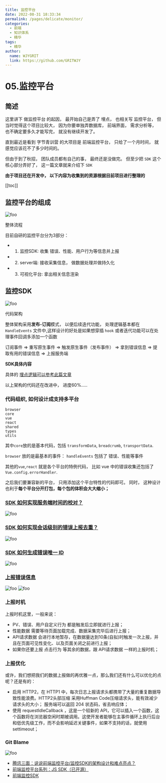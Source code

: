 ```yaml
---
title: 监控平台  
date: 2022-08-31 18:33:34  
permalink: /pages/delicate/monitor/  
categories:
  - 前端
  - 知识体系
  - 精华
tags:
  - 精华
author:  
  name: WJYGRIT   
  link: https://github.com/GRITWJY
---
```


# 05.监控平台

## 简述
这里讲下 做监控平台 的起因， 最开始自己是弄了 埋点， 也相关写 监控平台， 但当时觉得这个项目比较大， 
因为你要单独弄数据库， 前端界面， 需求分析等， 也不确定要多久才能写完， 就没有继续开发了。

直到最近是看到 字节青训营 的大项目是 前端监控平台， 只给了一个月时间， 就感觉应该花不了多少时间的。

但由于到了秋招， 团队成员都有自己的事， 最终还是没做完。 但至少把 `SDK` 这个核心部分弄好了， 这一篇文章就来介绍下 `SDK`


**由于项目还在开发中， 以下内容为收集到的资源根据目前项目进行整理的**

[[toc]]


## 监控平台的组成
<img :src="$withBase('/30fnodn/img_5.png')" alt="foo" />

整体流程

目前自研的监控平台分为3部分：
- 1. 监控SDK: 收集 错误、性能、用户行为等信息并上报
- 2. server端: 接收采集信息， 做数据处理并做持久化
- 3. 可视化平台: 拿出相关信息渲染


## 监控SDK

<img :src="$withBase('/30fnodn/img_6.png')" alt="foo" />

代码架构

整体架构采用**发布-订阅**模式， 以便后续迭代功能， 处理逻辑基本都在 `HandleEvents` 文件中,这样设计的好处是如果想穿插 `hook` 或者迭代功能可以在处理事件回调多添加一个函数

订阅事件 => 重写原生事件 => 触发原生事件（发布事件） => 拿到错误信息 => 提取有用的错误信息 => 上报服务端

**SDK具体内容**

具体的 [埋点逻辑可以参考此篇文章](https://mp.weixin.qq.com/s/O2ANZE1vYG-DT6eCB_hf4A)

以上架构的代码还在改进中， 进度60%.....


### 代码组织, 如何设计成支持多平台
```
browser
core
vue
react
shared
types
utils
```

其中`core`放的是基本代码，包括 `transformData`, `breadcrumb`, `transportData`.

`browser` 放的是最基本的事件： `handleEvents` 包括了 错误、性能等事件

其他的`vue`,`react` 就是各个平台的特例代码， 比如 vue 中的错误收集还包括了 `Vue.config.errorHandler`.


之后我们要兼容新的平台， 只用添加这个平台特性的代码即可。 同时， 这种设计也利于**每个平台分开打包，每个包的体积会大大缩小；**



### [SDK 如何实现服务端时间的校对？](https://juejin.cn/post/7108660942686126093#heading-9)
<img :src="$withBase('/30fnodn/img_7.png')" alt="foo" />


### [SDK 如何实现会话级别的错误上报去重？](https://juejin.cn/post/7108660942686126093#heading-10)
<img :src="$withBase('/30fnodn/img_8.png')" alt="foo" />

### [SDK 如何生成错误唯一 ID](https://juejin.cn/post/7108660942686126093#heading-11)
<img :src="$withBase('/30fnodn/img_9.png')" alt="foo" />

### [上报错误信息](https://juejin.cn/post/6862559324632252430#heading-22)
<img :src="$withBase('/30fnodn/img_10.png')" alt="foo" />
<img :src="$withBase('/30fnodn/img_11.png')" alt="foo" />


### 上报时机

上报时机这里，一般来说：

- PV、错误、用户自定义行为 都是触发后立即就进行上报；
- 性能数据 需要等待页面加载完成、数据采集完毕后进行上报；
- API请求数据 会进行本地暂存，在数据量达到10条(自拟)时触发一次上报，并且在页面可见性变化、以及页面关闭之前进行上报；
- 如果你还要上报 点击行为 等其余的数据，跟 API请求数据 一样的上报时机；


### 上报优化

或许，我们想把我们的数据上报做的再优雅一点，那么我们还有什么可以优化的点呢？还是有的：

- 启用 HTTP2，在 HTTP1 中，每次日志上报请求头都携带了大量的重复数据导致性能浪费。HTTP2头部压缩 采用Huffman Code压缩请求头，能有效减少请求头的大小； 服务端可以返回 204 状态码，省去响应体；
- 使用 requestIdleCallback ，这是一个较新的 API，它可以插入一个函数，这个函数将在浏览器空闲时期被调用。这使开发者能够在主事件循环上执行后台和低优先级工作，而不会影响延迟关键事件，如果不支持的话，就使用 settimeout；



### Git Blame
<img :src="$withBase('/30fnodn/img_12.png')" alt="foo" />


- [腾讯三面：说说前端监控平台/监控SDK的架构设计和难点亮点？](https://juejin.cn/post/7108660942686126093#heading-25)
- [前端监控平台系列：JS SDK（已开源）](https://juejin.cn/post/6862559324632252430#heading-22) 
- [前端监控SDK](https://mp.weixin.qq.com/s/O2ANZE1vYG-DT6eCB_hf4A)
